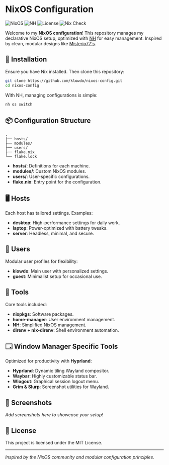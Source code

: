 # NixOS Configuration

![NixOS](https://img.shields.io/badge/NixOS-configuration-blue?logo=nixos)
![NH](https://img.shields.io/badge/Built%20with-NH-blueviolet)
![License](https://img.shields.io/badge/license-MIT-green) 
![Nix Check](https://github.com/klowdo/nixos-config/actions/workflows/check.yml/badge.svg)

Welcome to my **NixOS configuration**! This repository manages my declarative NixOS setup, optimized with [NH](https://github.com/viperML/nh) for easy management. Inspired by clean, modular designs like [Misterio77's](https://github.com/Misterio77/nix-config).

## 🚀 Installation

Ensure you have Nix installed. Then clone this repository:

```bash
git clone https://github.com/klowdo/nixos-config.git
cd nixos-config
```

With NH, managing configurations is simple:

```bash
nh os switch
```

## 📦 Configuration Structure

```plaintext
.
├── hosts/
├── modules/
├── users/
├── flake.nix
└── flake.lock
```

- **hosts/**: Definitions for each machine.
- **modules/**: Custom NixOS modules.
- **users/**: User-specific configurations.
- **flake.nix**: Entry point for the configuration.

## 🖥️ Hosts

Each host has tailored settings. Examples:

- **desktop**: High-performance settings for daily work.
- **laptop**: Power-optimized with battery tweaks.
- **server**: Headless, minimal, and secure.

## 👤 Users

Modular user profiles for flexibility:

- **klowdo**: Main user with personalized settings.
- **guest**: Minimalist setup for occasional use.

## 🔧 Tools

Core tools included:

- **nixpkgs**: Software packages.
- **home-manager**: User environment management.
- **NH**: Simplified NixOS management.
- **direnv + nix-direnv**: Shell environment automation.

## 🗔 Window Manager Specific Tools

Optimized for productivity with **Hyprland**:

- **Hyprland**: Dynamic tiling Wayland compositor.
- **Waybar**: Highly customizable status bar.
- **Wlogout**: Graphical session logout menu.
- **Grim & Slurp**: Screenshot utilities for Wayland.

## 📸 Screenshots

*Add screenshots here to showcase your setup!*

## 📜 License

This project is licensed under the MIT License.

---

*Inspired by the NixOS community and modular configuration principles.*


